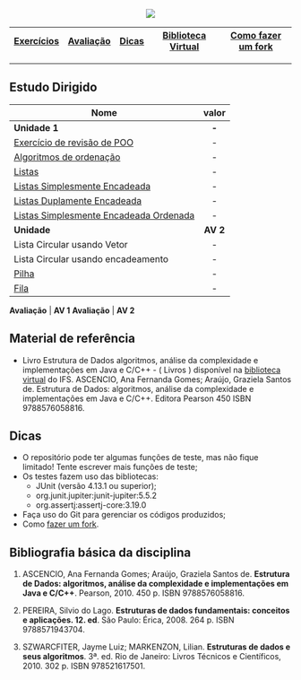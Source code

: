 <p align="center">
  <img src="https://i.imgur.com/kh0P9qN.png"/>
</p>

| [Exercícios][Estudo] | [Avaliação] | [Dicas] | [Biblioteca Virtual][biblioteca virtual] | [Como fazer um fork][fazer um fork]
|----------|------------|---------|----------------|------| 

- - -

## Estudo Dirigido

|Nome | valor |
|---|:---:|
**Unidade 1** | **-**
[Exercício de revisão de POO](EstudoDirigido/RevisaoPOO/revisao.md) | - 
[Algoritmos de ordenação](EstudoDirigido/EstudoDirigidoAlgoritmoOrd2020.2.pdf) | -
[Listas](EstudoDirigido/EstudoDirigido-03-Lista.pdf) | -
[Listas Simplesmente Encadeada](EstudoDirigido/ListaSimplesEnc.pdf) | -
[Listas Duplamente Encadeada](EstudoDirigido/ListaDuplamenteEnc.pdf) | -
[Listas Simplesmente Encadeada Ordenada](EstudoDirigido/EstudoDirigido-2021.1-ListaSimplesEnc.pdf) | -  
**Unidade** | **AV 2**
Lista Circular usando Vetor | -
Lista Circular usando encadeamento | -
[Pilha](EstudoDirigido/EstudoDirigido-Pilha.pdf) | -
[Fila](EstudoDirigido/EstudoDirigido-Fila.pdf) | -

**Avaliação** | **AV 1**
**Avaliação** | **AV 2**


## Material de referência

 - Livro Estrutura de Dados algoritmos, análise da complexidade e implementações em Java e C/C++ - ( Livros ) disponível na [biblioteca virtual] do IFS. ASCENCIO, Ana Fernanda Gomes; Araújo, Graziela Santos de. Estrutura de Dados: algoritmos, análise da complexidade e implementações em Java e C/C++. Editora Pearson 450 ISBN 9788576058816.

## Dicas

* O repositório pode ter algumas funções de teste, mas não fique limitado! Tente escrever mais funções de teste;
* Os testes fazem uso das bibliotecas:
  * JUnit (versão 4.13.1 ou superior);
  * org.junit.jupiter:junit-jupiter:5.5.2
  * org.assertj:assertj-core:3.19.0
* Faça uso do Git para gerenciar os códigos produzidos;
* Como [fazer um fork].


## Bibliografia básica da disciplina

1. ASCENCIO,   Ana   Fernanda   Gomes;   Araújo,   Graziela   Santos   de. **Estrutura   de   Dados: algoritmos,  análise  da  complexidade  e  implementações  em  Java  e  C/C++**.  Pearson,  2010. 450 p. ISBN 9788576058816.

2. PEREIRA,  Silvio  do  Lago. **Estruturas  de  dados  fundamentais:  conceitos  e  aplicações.  12. ed**. São Paulo: Érica, 2008. 264 p. ISBN 9788571943704.

3. SZWARCFITER,   Jayme   Luiz;   MARKENZON,   Lilian. **Estruturas   de   dados   e   seus algoritmos**.  3ª.  ed.  Rio  de  Janeiro:  Livros  Técnicos  e  Científicos,  2010.  302  p.  ISBN 978521617501.

[Estudo]: #estudo-dirigido
[Avaliação]: #estudo-dirigido
[Dicas]: #dicas
[biblioteca virtual]: https://www.ifs.edu.br/reitoria/diretorias/dgb
[fazer um fork]: fazerFork.md
